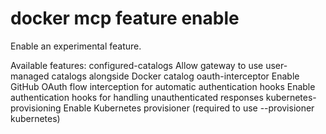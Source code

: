 # docker mcp feature enable

<!---MARKER_GEN_START-->
Enable an experimental feature.

Available features:
  configured-catalogs      Allow gateway to use user-managed catalogs alongside Docker catalog
  oauth-interceptor        Enable GitHub OAuth flow interception for automatic authentication
  hooks                    Enable authentication hooks for handling unauthenticated responses
  kubernetes-provisioning  Enable Kubernetes provisioner (required to use --provisioner kubernetes)


<!---MARKER_GEN_END-->

